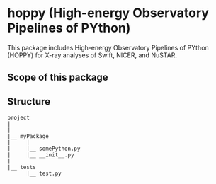 # hoppy (High-energy Observatory Pipelines of PYthon)
This package includes High-energy Observatory Pipelines of PYthon (HOPPY) for X-ray analyses of Swift, NICER, and NuSTAR.

## Scope of this package

## Structure

```
project
|
|
|__ myPackage
|     |
|     |__ somePython.py
|     |__ __init__.py
|
|__ tests
      |__ test.py
```
